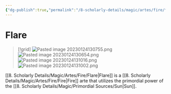 ```yaml
---
{"dg-publish":true,"permalink":"/8-scholarly-details/magic/artes/fire/flare/","noteIcon":""}
---
```


# Flare

>[!grid]
>![Pasted image 20230124130755.png](/img/user/x.%20Assets/Attachments/Pasted%20image%2020230124130755.png)
>![Pasted image 20230124130654.png](/img/user/x.%20Assets/Attachments/Pasted%20image%2020230124130654.png)
>![Pasted image 20230124131016.png](/img/user/x.%20Assets/Attachments/Pasted%20image%2020230124131016.png)
>![Pasted image 20230124131002.png](/img/user/x.%20Assets/Attachments/Pasted%20image%2020230124131002.png)
>

[[8. Scholarly Details/Magic/Artes/Fire/Flare\|Flare]] is a [[8. Scholarly Details/Magic/Artes/Fire/Fire\|Fire]] arte that utilizes the primordial power of the [[8. Scholarly Details/Magic/Primordial Sources/Sun\|Sun]].
